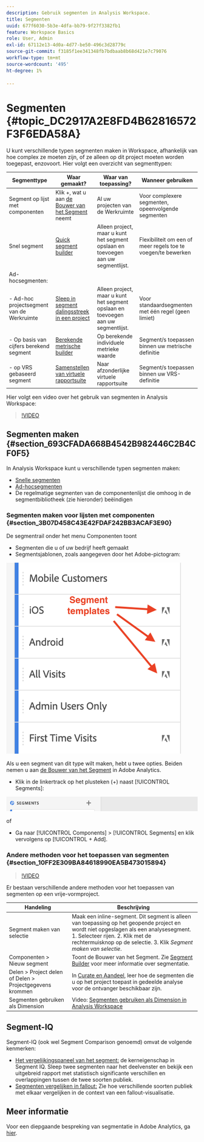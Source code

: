 ```yaml
---
description: Gebruik segmenten in Analysis Workspace.
title: Segmenten
uuid: 677f6030-5b3e-4dfa-bb79-9f27f3382fb1
feature: Workspace Basics
role: User, Admin
exl-id: 67112e13-4d0a-4d77-be50-496c3d28779c
source-git-commit: f3185f1ee341348fb7bdbaab8b68d421e7c79076
workflow-type: tm+mt
source-wordcount: '495'
ht-degree: 1%

---
```



# Segmenten {#topic_DC2917A2E8FD4B62816572F3F6EDA58A}

U kunt verschillende typen segmenten maken in Workspace, afhankelijk van hoe complex ze moeten zijn, of ze alleen op dit project moeten worden toegepast, enzovoort. Hier volgt een overzicht van segmenttypen:

| Segmenttype | Waar gemaakt? | Waar van toepassing? | Wanneer gebruiken |
| --- | --- | --- | --- |
| Segment op lijst met componenten | Klik +, wat u aan [de Bouwer van het Segment ](/help/components/segmentation/segmentation-workflow/seg-build.md) neemt | Al uw projecten van de Werkruimte | Voor complexere segmenten, opeenvolgende segmenten |
| Snel segment | [Quick segment builder](/help/analyze/analysis-workspace/components/segments/quick-segments.md) | Alleen project, maar u kunt het segment opslaan en toevoegen aan uw segmentlijst. | Flexibiliteit om een of meer regels toe te voegen/te bewerken |
| Ad-hocsegmenten: |  |  |  |
| - Ad-hoc projectsegment van de Werkruimte | [Sleep in segment dalingsstreek in een project](/help/analyze/analysis-workspace/components/segments/ad-hoc-segments.md) | Alleen project, maar u kunt het segment opslaan en toevoegen aan uw segmentlijst. | Voor standaardsegmenten met één regel (geen limiet) |
| - Op basis van cijfers berekend segment | [Berekende metrische builder](https://experienceleague.adobe.com/docs/analytics/components/calculated-metrics/calcmetric-workflow/metrics-with-segments.html) | Op berekende individuele metrieke waarde | Segment/s toepassen binnen uw metrische definitie |
| - op VRS gebaseerd segment | [Samenstellen van virtuele rapportsuite](https://experienceleague.adobe.com/docs/analytics/components/virtual-report-suites/vrs-workflow/vrs-create.html) | Naar afzonderlijke virtuele rapportsuite | Segment/s toepassen binnen uw VRS-definitie |

Hier volgt een video over het gebruik van segmenten in Analysis Workspace:

>[!VIDEO](https://video.tv.adobe.com/v/23977/?quality=12)

## Segmenten maken {#section_693CFADA668B4542B982446C2B4CF0F5}

In Analysis Workspace kunt u verschillende typen segmenten maken:

* [Snelle segmenten](/help/analyze/analysis-workspace/components/segments/quick-segments.md)
* [Ad-hocsegmenten](/help/analyze/analysis-workspace/components/segments/ad-hoc-segments.md)
* De regelmatige segmenten van de componentenlijst die omhoog in de segmentbibliotheek (zie hieronder) beëindigen

### Segmenten maken voor lijsten met componenten {#section_3B07D458C43E42FDAF242BB3ACAF3E90}

De segmentrail onder het menu Componenten toont
* Segmenten die u of uw bedrijf heeft gemaakt
* Segmentsjablonen, zoals aangegeven door het Adobe-pictogram:

![](assets/segment_icons.png)

Als u een segment van dit type wilt maken, hebt u twee opties. Beiden nemen u aan [de Bouwer van het Segment](/help/components/segmentation/segmentation-workflow/seg-build.md) in Adobe Analytics.

* Klik in de linkertrack op het plusteken (+) naast [!UICONTROL Segments]:

![](assets/create-seg.png)

of

* Ga naar [!UICONTROL Components] > [!UICONTROL Segments] en klik vervolgens op [!UICONTROL + Add].


### Andere methoden voor het toepassen van segmenten {#section_10FF2E309BA84618990EA5B473015894}

>[!VIDEO](https://video.tv.adobe.com/v/30994/?quality=12)

Er bestaan verschillende andere methoden voor het toepassen van segmenten op een vrije-vormproject.

| Handeling | Beschrijving |
|--- |--- |
| Segment maken van selectie | Maak een inline-segment. Dit segment is alleen van toepassing op het geopende project en wordt niet opgeslagen als een analysesegment. 1. Selecteer rijen.  2. Klik met de rechtermuisknop op de selectie.  3. Klik *Segment maken van selectie*. |
| Componenten > Nieuw segment | Toont de Bouwer van het Segment. Zie [Segment Builder](https://experienceleague.adobe.com/docs/analytics/components/segmentation/segmentation-workflow/seg-build.html) voor meer informatie over segmentatie. |
| Delen > Project delen of Delen > Projectgegevens krommen | In [Curate en Aandeel](https://experienceleague.adobe.com/docs/analytics/analyze/analysis-workspace/curate-share/curate.html#concept_4A9726927E7C44AFA260E2BB2721AFC6), leer hoe de segmenten die u op het project toepast in gedeelde analyse voor de ontvanger beschikbaar zijn. |
| Segmenten gebruiken als Dimension | Video: [Segmenten gebruiken als Dimension in Analysis Workspace](https://experienceleague.adobe.com/docs/analytics-learn/tutorials/analysis-workspace/applying-segments/using-segments-as-dimensions-in-analysis-workspace.html?lang=en) |

## Segment-IQ

Segment-IQ (ook wel Segment Comparison genoemd) omvat de volgende kenmerken:

* [Het vergelijkingspaneel van het segment:](/help/analyze/analysis-workspace/c-panels/c-segment-comparison/segment-comparison.md) de kerneigenschap in Segment IQ. Sleep twee segmenten naar het deelvenster en bekijk een uitgebreid rapport met statistisch significante verschillen en overlappingen tussen de twee soorten publiek.
* [Segmenten vergelijken in fallout:](/help/analyze/analysis-workspace/visualizations/fallout/compare-segments-fallout.md) Zie hoe verschillende soorten publiek met elkaar vergelijken in de context van een fallout-visualisatie.

## Meer informatie

Voor een diepgaande bespreking van segmentatie in Adobe Analytics, ga [hier](/help/components/segmentation/seg-overview.md).